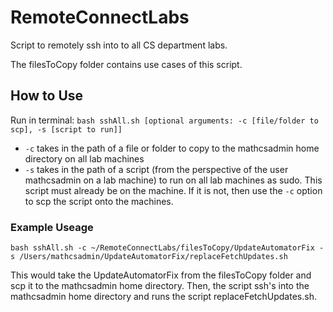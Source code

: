# RemoteConnectLabs
Script to remotely ssh into to all CS department labs.

The filesToCopy folder contains use cases of this script.

## How to Use
Run in terminal: `bash sshAll.sh [optional arguments: -c [file/folder to scp], -s [script to run]]`

- `-c` takes in the path of a file or folder to copy to the mathcsadmin home directory on all lab machines
- `-s` takes in the path of a script (from the perspective of the user mathcsadmin on a lab machine) to run on all lab machines as sudo. This script must already be on the machine. If it is not, then use the `-c` option to scp the script onto the machines.

### Example Useage
`bash sshAll.sh -c ~/RemoteConnectLabs/filesToCopy/UpdateAutomatorFix -s /Users/mathcsadmin/UpdateAutomatorFix/replaceFetchUpdates.sh`

This would take the UpdateAutomatorFix from the filesToCopy folder and scp it to the mathcsadmin home directory. Then, the script ssh's into the mathcsadmin home directory and runs the script replaceFetchUpdates.sh.
